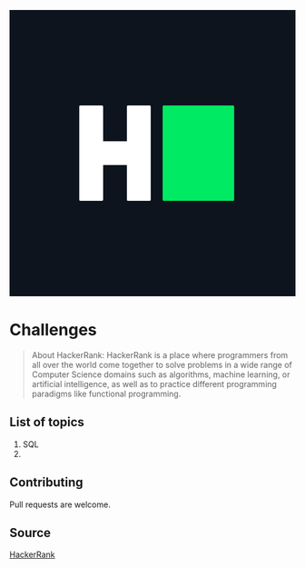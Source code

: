 ![Hackerrank Logo](https://github.com/ilyastartsdata/hackerrank_challenges/blob/main/HackerRank_Logo.png)

# Challenges

> About HackerRank: HackerRank is a place where programmers from all over the world come together to solve problems in a wide range of Computer Science domains such as algorithms, machine learning, or artificial intelligence, as well as to practice different programming paradigms like functional programming.

## List of topics

1. SQL
2. 

## Contributing

Pull requests are welcome.

## Source

[HackerRank](https://www.hackerrank.com)
